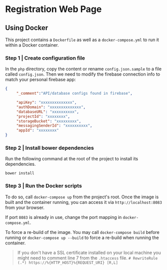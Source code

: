 # Registration Web Page

## Using Docker

This project contains a `Dockerfile` as well as a `docker-compose.yml` to run it within a Docker container.

### Step 1 | Create configuration file

In the `php` directory, copy the content or rename `config.json.sample` to a file called `config.json`. Then we need to modify the firebase connection info to match your personal firebase app:

``` json
{
     "_comment":"API/database configs found in firebase",

     "apiKey": "xxxxxxxxxxxxxx",
     "authDomain": "xxxxxxxxxxxxxx",
     "databaseURL": "xxxxxxxxxx",
     "projectId": "xxxxxxxx",
     "storageBucket": "xxxxxxxxx",
     "messagingSenderId": "xxxxxxxxxx",
     "appId": "xxxxxxxx"
}
```

### Step 2 | Install bower dependencies
Run the following command at the root of the project to install its dependencies.
```
bower install 
```
### Step 3 | Run the Docker scripts

To do so, call `docker-compose up` from the project's root. Once the image is built and the container running, you can access it via `http://localhost:8083` from your browser.

If port `8083` is already in use, change the port mapping in `docker-compose.yml`.

To force a re-build of the image. You may call `docker-compose build` before running or `docker-compose up --build` to force a re-build when running the container.

> If you don't have a SSL certificate installed on your local machine you might need to comment line 7 from the `.htaccess` file.
> `# RewriteRule (.*) https://%{HTTP_HOST}%{REQUEST_URI} [R,L]`
